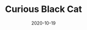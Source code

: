 ---
title: Curious Black Cat
id: curious-black-cat
category: photos
license: Unsplash License
licenseUrl: https://unsplash.com/license
resolution: 4032x3024
date: 2020-10-19
camera: Google Pixel 4a
lens: Pixel 4a back camera
iso: 52
focalLength: 4.38mm
shutterSpeed: 1/210
aperture: f/1.73
---
